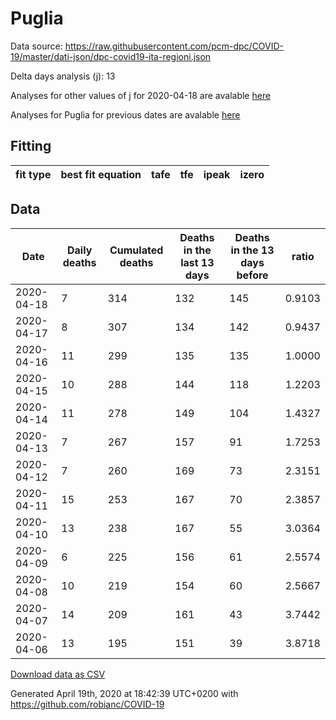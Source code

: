 # Puglia

Data source: https://raw.githubusercontent.com/pcm-dpc/COVID-19/master/dati-json/dpc-covid19-ita-regioni.json

Delta days analysis (j): 13

Analyses for other values of j for 2020-04-18 are avalable [here](../2020-04-18/README.md)

Analyses for Puglia for previous dates are avalable [here](../README.md)

## Fitting 
|fit type|best fit equation|tafe|tfe|ipeak|izero|
|-------|-----|--------|------|---|---|

## Data
|Date|Daily deaths|Cumulated deaths|Deaths in the last 13 days|Deaths in the 13 days before|ratio|
|----|----------|-----------|-------|--------------------|-----|
|2020-04-18|7|314|132|145|0.9103|
|2020-04-17|8|307|134|142|0.9437|
|2020-04-16|11|299|135|135|1.0000|
|2020-04-15|10|288|144|118|1.2203|
|2020-04-14|11|278|149|104|1.4327|
|2020-04-13|7|267|157|91|1.7253|
|2020-04-12|7|260|169|73|2.3151|
|2020-04-11|15|253|167|70|2.3857|
|2020-04-10|13|238|167|55|3.0364|
|2020-04-09|6|225|156|61|2.5574|
|2020-04-08|10|219|154|60|2.5667|
|2020-04-07|14|209|161|43|3.7442|
|2020-04-06|13|195|151|39|3.8718|

[Download data as CSV](COVID-19_puglia_j13_2020-04-18.csv)

Generated April 19th, 2020 at 18:42:39 UTC+0200 with https://github.com/robianc/COVID-19
